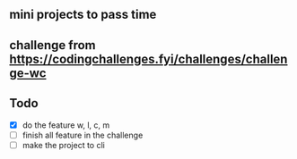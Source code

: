 ## mini projects to pass time
## challenge from https://codingchallenges.fyi/challenges/challenge-wc

## Todo
- [x] do the feature w, l, c, m
- [ ] finish all feature in the challenge
- [ ] make the project to cli